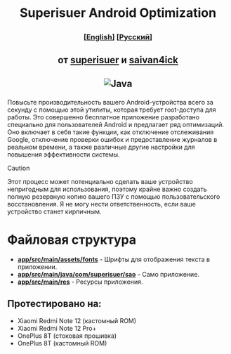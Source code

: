 # <p align="center">Superisuer Android Optimization</p>
### <p align="center">[[English](https://github.com/superisuer/superisuer-android-optimization/blob/main/README.md)] [[Русский](https://github.com/superisuer/superisuer-android-optimization/blob/main/docs/README-RU.md)]</p>
## <p align="center"> от [superisuer](https://github.com/superisuer) и [saivan4ick](https://github.com/saivan4ick)</p>
## <p align="center">![Java](https://img.shields.io/badge/java-%23ED8B00.svg?style=for-the-badge&logo=openjdk&logoColor=white)</p>
Повысьте производительность вашего Android-устройства всего за секунду с помощью этой утилиты, которая требует root-доступа для работы. Это совершенно бесплатное приложение разработано специально для пользователей Android и предлагает ряд оптимизаций. Оно включает в себя такие функции, как отключение отслеживания Google, отключение проверки ошибок и предоставление журналов в реальном времени, а также различные другие настройки для повышения эффективности системы.

> [!CAUTION]
> Этот процесс может потенциально сделать ваше устройство непригодным для использования, поэтому крайне важно создать полную резервную копию вашего ПЗУ с помощью пользовательского восстановления. Я не могу нести ответственность, если ваше устройство станет кирпичным.
# Файловая структура
* **[app/src/main/assets/fonts](https://github.com/superisuer/superisuer-android-optimization/tree/main/app/src/main/assets/fonts)** - Шрифты для отображения текста в приложении.
* **[app/src/main/java/com/superisuer/sao](https://github.com/superisuer/superisuer-android-optimization/tree/main/app/src/main/java/com/superisuer/sao)** - Само приложение.
* **[app/src/main/res](https://github.com/superisuer/superisuer-android-optimization/tree/main/app/src/main/res)** - Ресурсы приложения.
## Протестировано на:
- Xiaomi Redmi Note 12 (кастомный ROM)
- Xiaomi Redmi Note 12 Pro+
- OnePlus 8T (стоковая прошивка)
- OnePlus 8T (кастомный ROM)
